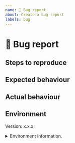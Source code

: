 ```yaml
---
name: 🐛 Bug report
about: Create a bug report
labels: bug
---
```


# 🐛 Bug report

## Steps to reproduce

<!--
  Exact steps to reproduce the actual behaviour.
  This may be simply a list of steps, an minimal example repository, a repl.it link, or something similar.
-->

## Expected behaviour

<!-- A clear and concise description of the expected behaviour. -->

## Actual behaviour

<!-- A clear and concise description of the actual behaviour. -->

## Environment

<!--
  Relevant details about the environment you're experienced the bug in.
  - Version of the program/package.
  - Output of `npx envinfo --system --binaries`, if applicable.
-->

Version: x.x.x

<details><summary>Environment information.</summary>

```shell
$ npx envinfo --system --binaries
...
```

</details>

